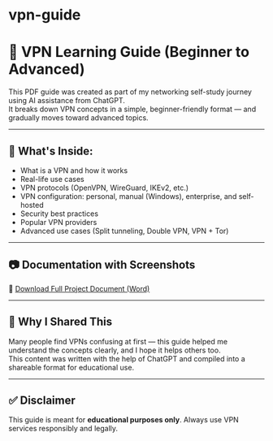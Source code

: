 # vpn-guide
# 🔐 VPN Learning Guide (Beginner to Advanced)

This PDF guide was created as part of my networking self-study journey using AI assistance from ChatGPT.  
It breaks down VPN concepts in a simple, beginner-friendly format — and gradually moves toward advanced topics.

---

## 📘 What's Inside:

- What is a VPN and how it works
- Real-life use cases
- VPN protocols (OpenVPN, WireGuard, IKEv2, etc.)
- VPN configuration: personal, manual (Windows), enterprise, and self-hosted
- Security best practices
- Popular VPN providers
- Advanced use cases (Split tunneling, Double VPN, VPN + Tor)

---

## 📷 Documentation with Screenshots

📄 [Download Full Project Document (Word)](VPN_Learning_Guide.docx)

---

## 🎯 Why I Shared This

Many people find VPNs confusing at first — this guide helped me understand the concepts clearly, and I hope it helps others too.  
This content was written with the help of ChatGPT and compiled into a shareable format for educational use.

---

## ✅ Disclaimer

This guide is meant for **educational purposes only**. Always use VPN services responsibly and legally.
